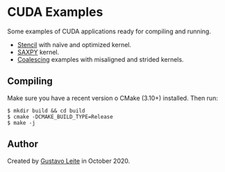 CUDA Examples
================================================================================

Some examples of CUDA applications ready for compiling and running.

- [Stencil](stencil) with naïve and optimized kernel.
- [SAXPY](saxpy) kernel.
- [Coalescing](coalescing) examples with misaligned and strided kernels.

Compiling
--------------------------------------------------------------------------------

Make sure you have a recent version o CMake (3.10+) installed. Then run:

```console
$ mkdir build && cd build
$ cmake -DCMAKE_BUILD_TYPE=Release
$ make -j
```

Author
--------------------------------------------------------------------------------

Created by [Gustavo Leite](https://github.com/leiteg) in October 2020.
